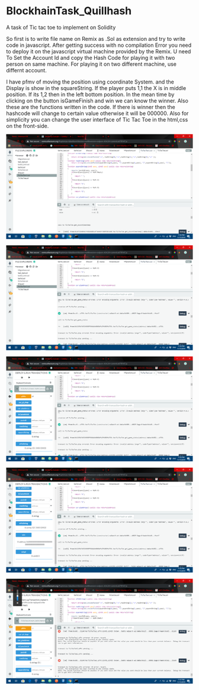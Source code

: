 # BlockhainTask_Quillhash
A task of Tic tac toe to implement on Solidity

So first is to write file name on Remix as .Sol as extension and try to write code in javascript. 
After getting success with no compilation Error you need to deploy it on the javascript virtual machine provided by the Remix.
U need To Set the Account Id and copy the Hash Code for playing it with two person on same machine. For playing it on two different machine, use differnt account. 

I have pfmv of moving the position using coordinate System. and the Display is show in the squareString.
If the player puts 1,1 the X is in middle position. If its 1,2 then in the left bottom position.
In the mean time by clicking on the button isGameFinish and win we can know the winner. Also these are the functions written in the code.
If there is winner then the hashcode will change to certain value otherwise it will be 000000.
Also for simplicity you can change the user interface of Tic Tac Toe in the html,css on the front-side.

![Main Page](https://github.com/karshil2309/BlockhainTask_Quillhash/blob/master/Screenshot%20(107).png?raw=true "Page")

![Main Page](https://github.com/karshil2309/BlockhainTask_Quillhash/blob/master/Screenshot%20(109).png?raw=true "Page")

![Main Page](https://github.com/karshil2309/BlockhainTask_Quillhash/blob/master/Screenshot%20(110).png?raw=true "Page")

![Main Page](https://github.com/karshil2309/BlockhainTask_Quillhash/blob/master/Screenshot%20(111).png?raw=true "Page")

![Main Page](https://github.com/karshil2309/BlockhainTask_Quillhash/blob/master/Screenshot%20(112).png?raw=true "Page")


